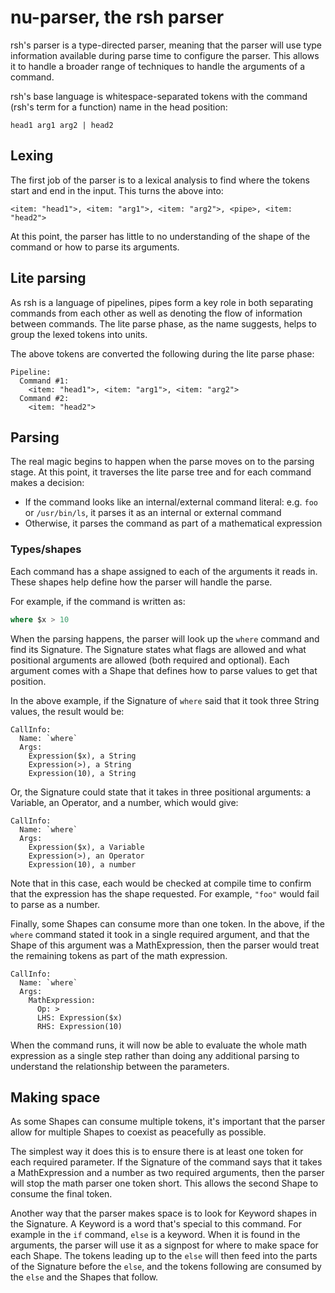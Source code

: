 # nu-parser, the rsh parser

rsh's parser is a type-directed parser, meaning that the parser will use type information available during parse time to configure the parser. This allows it to handle a broader range of techniques to handle the arguments of a command.

rsh's base language is whitespace-separated tokens with the command (rsh's term for a function) name in the head position:

```
head1 arg1 arg2 | head2
```

## Lexing

The first job of the parser is to a lexical analysis to find where the tokens start and end in the input. This turns the above into:

```
<item: "head1">, <item: "arg1">, <item: "arg2">, <pipe>, <item: "head2">
```

At this point, the parser has little to no understanding of the shape of the command or how to parse its arguments.

## Lite parsing

As rsh is a language of pipelines, pipes form a key role in both separating commands from each other as well as denoting the flow of information between commands. The lite parse phase, as the name suggests, helps to group the lexed tokens into units.

The above tokens are converted the following during the lite parse phase:

```
Pipeline:
  Command #1:
    <item: "head1">, <item: "arg1">, <item: "arg2">
  Command #2:
    <item: "head2">
```

## Parsing

The real magic begins to happen when the parse moves on to the parsing stage. At this point, it traverses the lite parse tree and for each command makes a decision:

* If the command looks like an internal/external command literal: e.g. `foo` or `/usr/bin/ls`, it parses it as an internal or external command
* Otherwise, it parses the command as part of a mathematical expression

### Types/shapes

Each command has a shape assigned to each of the arguments it reads in. These shapes help define how the parser will handle the parse.

For example, if the command is written as:

```sql
where $x > 10
```

When the parsing happens, the parser will look up the `where` command and find its Signature. The Signature states what flags are allowed and what positional arguments are allowed (both required and optional). Each argument comes with a Shape that defines how to parse values to get that position.

In the above example, if the Signature of `where` said that it took three String values, the result would be:

```
CallInfo:
  Name: `where`
  Args:
    Expression($x), a String
    Expression(>), a String
    Expression(10), a String
```

Or, the Signature could state that it takes in three positional arguments: a Variable, an Operator, and a number, which would give:

```
CallInfo:
  Name: `where`
  Args:
    Expression($x), a Variable
    Expression(>), an Operator
    Expression(10), a number
```

Note that in this case, each would be checked at compile time to confirm that the expression has the shape requested. For example, `"foo"` would fail to parse as a number.

Finally, some Shapes can consume more than one token. In the above, if the `where` command stated it took in a single required argument, and that the Shape of this argument was a MathExpression, then the parser would treat the remaining tokens as part of the math expression.

```
CallInfo:
  Name: `where`
  Args:
    MathExpression:
      Op: >
      LHS: Expression($x)
      RHS: Expression(10)
```

When the command runs, it will now be able to evaluate the whole math expression as a single step rather than doing any additional parsing to understand the relationship between the parameters.

## Making space

As some Shapes can consume multiple tokens, it's important that the parser allow for multiple Shapes to coexist as peacefully as possible.

The simplest way it does this is to ensure there is at least one token for each required parameter. If the Signature of the command says that it takes a MathExpression and a number as two required arguments, then the parser will stop the math parser one token short. This allows the second Shape to consume the final token.

Another way that the parser makes space is to look for Keyword shapes in the Signature. A Keyword is a word that's special to this command. For example in the `if` command, `else` is a keyword. When it is found in the arguments, the parser will use it as a signpost for where to make space for each Shape. The tokens leading up to the `else` will then feed into the parts of the Signature before the `else`, and the tokens following are consumed by the `else` and the Shapes that follow.
